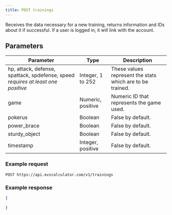 ```yaml
---
title: POST trainings
---
```



Receives the data necessary for a new training, returns information and IDs about it if successful.
If a user is logged in, it will link with the account.

## Parameters

Parameter   | Type            | Description
---- | ---- | ---- 
hp, attack, defense, spattack, spdefense, speed _requires at least one positive_ |  Integer, 1 to 252 | These values represent the stats which are to be trained.
game      |  Numeric, positive    | Numeric ID that represents the game used. 
pokerus     |  Boolean          | False by default.
power_brace   |  Boolean          | False by default.
sturdy_object   |  Boolean          | False by default.
timestamp     |  Integer, positive    | False by default.

### Example request 

```
POST https://api.evscalculator.com/v1/trainings
```

### Example response

```json
{
	
}
```
